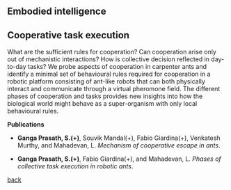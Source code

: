 ## Embodied intelligence

## Cooperative task execution
What are the sufficient rules for cooperation? Can cooperation arise only out of mechanistic interactions? How is collective decision reflected in day-to-day tasks? We probe aspects of cooperation in carpenter ants and identify a minimal set of behavioural rules required for cooperation in a robotic platform consisting of ant-like robots that can both physically interact and communicate through a virtual pheromone field. The different phases of cooperation and tasks provides new insights into how the biological world might behave as a super-organism with only local behavioural rules.

**Publications**

* **Ganga Prasath, S.(+)**, Souvik Mandal(+), Fabio Giardina(+), Venkatesh Murthy, and Mahadevan, L. _Mechanism of cooperative escape in ants_.

* **Ganga Prasath, S.(+)**, Fabio Giardina(+), and Mahadevan, L. _Phases of collective task execution in robotic ants_.

[back](./research)
